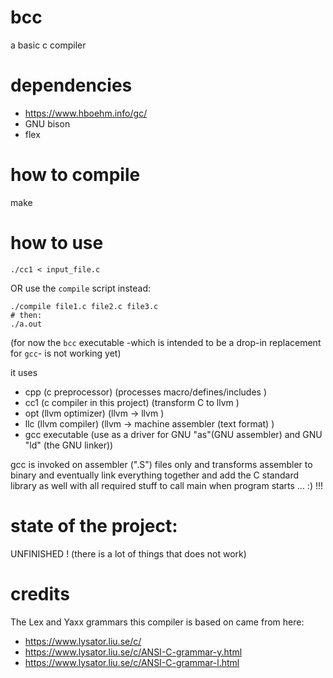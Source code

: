 # bcc
a basic c compiler

# dependencies
- https://www.hboehm.info/gc/
- GNU bison
- flex


# how to compile
make

# how to use

`./cc1 < input_file.c`

OR
use the `compile` script instead:

```
./compile file1.c file2.c file3.c
# then:
./a.out
```

(for now the `bcc` executable
-which is intended to be a drop-in replacement for `gcc`-
is not working yet)


it uses
- cpp (c preprocessor) (processes macro/defines/includes )
- cc1 (c compiler in this project) (transform C to llvm )
- opt (llvm optimizer) (llvm -> llvm )
- llc (llvm compiler) (llvm -> machine assembler (text format) )
- gcc executable (use as a driver for GNU "as"(GNU assembler) and GNU "ld" (the GNU linker))

gcc is invoked on assembler (".S") files only and transforms assembler to binary
and eventually link everything together and add the C standard library as well
with all required stuff to call main when program starts ... :) !!!

# state of the project:
UNFINISHED ! (there is a lot of things that does not work)

# credits
The Lex and Yaxx grammars this compiler is based on came from here:  
- https://www.lysator.liu.se/c/
- https://www.lysator.liu.se/c/ANSI-C-grammar-y.html
- https://www.lysator.liu.se/c/ANSI-C-grammar-l.html